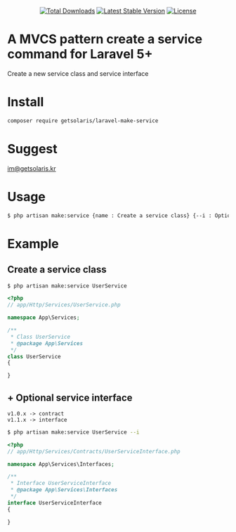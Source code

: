 <p align="center">
<a href="https://packagist.org/packages/getsolaris/laravel-make-service"><img src="https://poser.pugx.org/getsolaris/laravel-make-service/d/total.svg" alt="Total Downloads"></a>
<a href="https://packagist.org/packages/getsolaris/laravel-make-service"><img src="https://poser.pugx.org/getsolaris/laravel-make-service/v/stable.svg" alt="Latest Stable Version"></a>
<a href="https://packagist.org/packages/getsolaris/laravel-make-service"><img src="https://poser.pugx.org/getsolaris/laravel-make-service/license.svg" alt="License"></a>
</p>

# A MVCS pattern create a service command for Laravel 5+
Create a new service class and service interface

# Install
```bash
composer require getsolaris/laravel-make-service
```

# Suggest
im@getsolaris.kr


# Usage
```bash
$ php artisan make:service {name : Create a service class} {--i : Optional of create a service interface}
```

# Example

## Create a service class
```bash
$ php artisan make:service UserService
```

```php
<?php
// app/Http/Services/UserService.php

namespace App\Services;

/**
 * Class UserService
 * @package App\Services
 */
class UserService
{

}
```

## + Optional service interface

```
v1.0.x -> contract
v1.1.x -> interface
```

```bash
$ php artisan make:service UserService --i
```

```php
<?php
// app/Http/Services/Contracts/UserServiceInterface.php

namespace App\Services\Interfaces;

/**
 * Interface UserServiceInterface
 * @package App\Services\Interfaces
 */
interface UserServiceInterface
{

}

```
